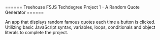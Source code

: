 ====== Treehouse FSJS Techdegree Project 1 - A Random Quote Generator ======

An app that displays random famous quotes each time a button is clicked. Utilizing basic JavaScript syntax, variables, loops, conditionals and object literals to complete the project. 
